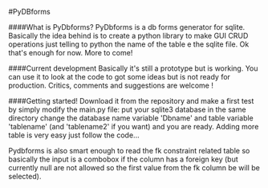 #PyDBforms

####What is PyDbforms? 
PyDbforms is a db forms  generator for sqlite. Basically the idea behind is to create a python library to  make GUI CRUD operations just telling to python the name of the table e the sqlite file. Ok that's enough for now. More to come!

####Current development 
Basically it's still a prototype but is working. You can use it to look at the code to got some ideas but is not ready for production. Critics, comments and suggestions are welcome !

####Getting started!
Download it from the repository and make a first test by simply modify the main.py file: put your sqlite3 database in the same directory change the database name variable 'Dbname' and table variable 'tablename' (and 'tablename2' if you want) and you are ready. Adding more table is very easy just follow the code...

Pydbforms is also smart enough to read the fk constraint related table so basically the input is a combobox if the column has a foreign key (but currently null are not allowed so the first value from the fk column be will be selected).  





